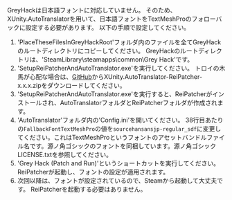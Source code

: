 GreyHackは日本語フォントに対応していません。
そのため、XUnity.AutoTranslatorを用いて、日本語フォントをTextMeshProのフォローバックに設定する必要があります。
以下の手順で設定してください。
1. 'PlaceTheseFilesInGreyHackRoot'フォルダ内のファイルを全てGreyHackのルートディレクトリにコピーしてください。
    GreyHackのルートディレクトリは、'SteamLibrary\steamapps\common\Grey Hack'です。
2. 'SetupReiPatcherAndAutoTranslator.exe'を実行してください。
    トロイの木馬が心配な場合は、[GitHub](https://github.com/bbepis/XUnity.AutoTranslator)からXUnity.AutoTranslator-ReiPatcher-x.x.x.zipをダウンロードしてください。
3. 'SetupReiPatcherAndAutoTranslator.exe'を実行すると、ReiPatcherがインストールされ、AutoTranslatorフォルダとReiPatcherフォルダが作成されます。
4. 'AutoTranslator'フォルダ内の'Config.ini'を開いてください。
    38行目あたりの`FallbackFontTextMeshPro`の値を`sourcehansansjp-regular_sdf`に変更してください。これはTextMeshProというフォントのアセットバンドルファイル名です。源ノ角ゴシックのフォントを同梱しています。源ノ角ゴシックLICENSE.txtを参照してください。
5. 'Grey Hack (Patch and Run)'というショートカットを実行してください。
    ReiPatcherが起動し、フォントの設定が適用されます。
6. 次回以降は、フォントが設定されているので、Steamから起動して大丈夫です。
    ReiPatcherを起動する必要はありません。
